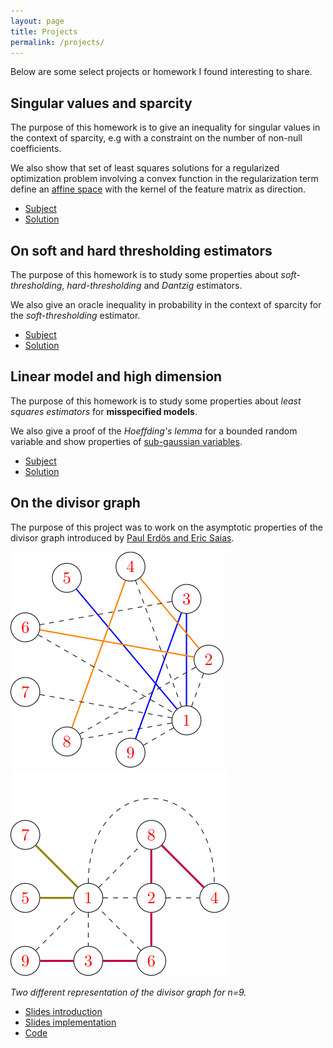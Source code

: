 ```yaml
---
layout: page
title: Projects
permalink: /projects/
---
```


Below are some select projects or homework I found interesting to share.

## Singular values and sparcity

The purpose of this homework is to give an inequality for singular
 values in the context of sparcity, e.g with a constraint on the number of non-null
 coefficients.

We also show that set of least squares solutions for a regularized optimization
problem involving a convex function in the regularization term define an
[affine space](https://en.wikipedia.org/wiki/Affine_space) with the kernel of the
feature matrix as direction.

* [Subject](../PDF/projects/tsybakov/HW3.pdf)
* [Solution](../PDF/projects/tsybakov/HW3_Nicolas_CLOAREC.pdf)

## On soft and hard thresholding estimators

The purpose of this homework is to study some properties about *soft-thresholding*,
 *hard-thresholding* and *Dantzig* estimators.
 
We also give an oracle inequality in probability in the context of sparcity for
the *soft-thresholding* estimator.

* [Subject](../PDF/projects/tsybakov/HW2.pdf)
* [Solution](../PDF/projects/tsybakov/HW2_Nicolas_CLOAREC.pdf)

## Linear model and high dimension

The purpose of this homework is to study some properties about *least squares
estimators* for **misspecified models**.

We also give a proof of the *Hoeffding's lemma* for a bounded random
variable and show properties of [sub-gaussian variables](https://en.wikipedia.org/wiki/Sub-Gaussian_distribution).

* [Subject](../PDF/projects/tsybakov/HW1.pdf)
* [Solution](../PDF/projects/tsybakov/HW1_Nicolas_CLOAREC.pdf)


## On the divisor graph

The purpose of this project was to work on the asymptotic properties of the
divisor graph introduced by [Paul Erdös and Eric Saias](http://matwbn.icm.edu.pl/ksiazki/aa/aa73/aa7324.pdf).

![](/assets/images/graph1.svg) ![](/assets/images/graph2.svg)

*Two different representation of the divisor graph for n=9.*


* [Slides introduction](../PDF/projects/tipe/tipe.pdf)
* [Slides implementation](../PDF/projects/tipe/info.pdf)
* [Code](https://github.com/ncloarec/TIPE)
